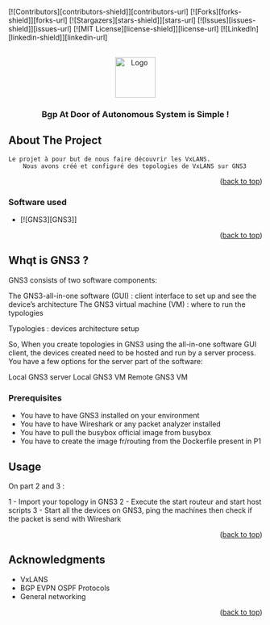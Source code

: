 <!-- Improved compatibility of back to top link: See: https://github.com/othneildrew/Best-README-Template/pull/73 -->
<a name="readme-top"></a>
<!--
*** Thanks for checking out the Best-README-Template. If you have a suggestion
*** that would make this better, please fork the repo and create a pull request
*** or simply open an issue with the tag "enhancement".
*** Don't forget to give the project a star!
*** Thanks again! Now go create something AMAZING! :D
-->



<!-- PROJECT SHIELDS -->
<!--
*** I'm using markdown "reference style" links for readability.
*** Reference links are enclosed in brackets [ ] instead of parentheses ( ).
*** See the bottom of this document for the declaration of the reference variables
*** for contributors-url, forks-url, etc. This is an optional, concise syntax you may use.
*** https://www.markdownguide.org/basic-syntax/#reference-style-links
-->
[![Contributors][contributors-shield]][contributors-url]
[![Forks][forks-shield]][forks-url]
[![Stargazers][stars-shield]][stars-url]
[![Issues][issues-shield]][issues-url]
[![MIT License][license-shield]][license-url]
[![LinkedIn][linkedin-shield]][linkedin-url]



<!-- PROJECT LOGO -->
<br />
<div align="center">
  <a href="https://github.com/github_username/repo_name">
    <img src="images/logo.png" alt="Logo" width="80" height="80">
  </a>

<h3 align="center">Bgp At Door of Autonomous System is Simple !</h3>

  <p align="center">
  </p>
</div>



<!-- ABOUT THE PROJECT -->
## About The Project
   	Le projet à pour but de nous faire découvrir les VxLANS.
		Nous avons créé et configuré des topologies de VxLANS sur GNS3 
<p align="right">(<a href="#readme-top">back to top</a>)</p>



### Software used

* [![GNS3][GNS3]]

<p align="right">(<a href="#readme-top">back to top</a>)</p>



<!-- GETTING STARTED -->
## Whqt is GNS3 ? 
GNS3 consists of two software components:

The GNS3-all-in-one software (GUI) : client interface to set up and see the device’s architecture
The GNS3 virtual machine (VM) : where to run the typologies

Typologies : devices architecture setup

So, When you create topologies in GNS3 using the all-in-one software GUI client, the devices created need to be hosted and run by a server process. You have a few options for the server part of the software:

Local GNS3 server
Local GNS3 VM
Remote GNS3 VM


### Prerequisites

- You have to have GNS3 installed on your environment
- You have to have Wireshark or any packet analyzer installed
- You have to pull the busybox official image from busybox
- You have to create the image fr/routing from the Dockerfile present in P1

<!-- USAGE EXAMPLES -->
## Usage

On part 2 and 3 : 

1 - Import your topology in GNS3
2 - Execute the start routeur and start host scripts
3 - Start all the devices on GNS3, ping the machines then check if the packet is send with Wireshark

<p align="right">(<a href="#readme-top">back to top</a>)</p>


<!-- ACKNOWLEDGMENTS -->
## Acknowledgments

* []() VxLANS
* []() BGP EVPN OSPF Protocols
* []() General networking

<p align="right">(<a href="#readme-top">back to top</a>)</p>

